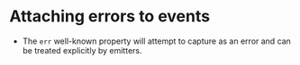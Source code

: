 # Attaching errors to events

- The `err` well-known property will attempt to capture as an error and can be treated explicitly by emitters.
